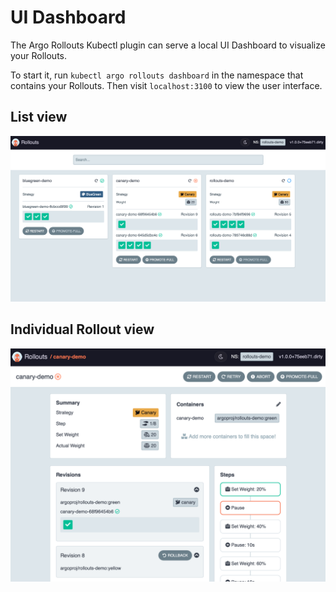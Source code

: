 # UI Dashboard

The Argo Rollouts Kubectl plugin can serve a local UI Dashboard to visualize your Rollouts.

To start it, run `kubectl argo rollouts dashboard` in the namespace that contains your Rollouts.
Then visit `localhost:3100` to view the user interface.

## List view

![Rollouts List](dashboard/rollouts-list.png)

## Individual Rollout view

![Rollouts List](dashboard/rollout-ui.png)
